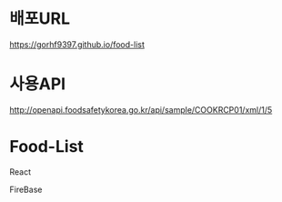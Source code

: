 # 배포URL
https://gorhf9397.github.io/food-list

# 사용API
http://openapi.foodsafetykorea.go.kr/api/sample/COOKRCP01/xml/1/5

# Food-List
React <p>
FireBase

